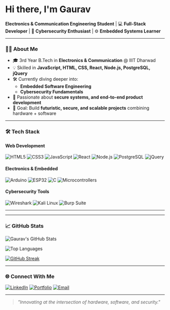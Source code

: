 # Hi there, I'm Gaurav 

 **Electronics & Communication Engineering Student** | 💻 **Full-Stack Developer** | 🔐 **Cybersecurity Enthusiast** | ⚙ **Embedded Systems Learner**

---

### 👨‍💻 About Me
- 🎓 3rd Year B.Tech in **Electronics & Communication** @ IIIT Dharwad
- 💡 Skilled in **JavaScript, HTML, CSS, React, Node.js, PostgreSQL, jQuery**
- 🛠 Currently diving deeper into:
  - **Embedded Software Engineering**
  - **Cybersecurity Fundamentals**
- 🌟 Passionate about **secure systems, and end-to-end product development**
- 🎯 Goal: Build **futuristic, secure, and scalable projects** combining hardware + software

---

### 🛠 Tech Stack
#### **Web Development**
![HTML5](https://img.shields.io/badge/HTML5-E34F26?style=for-the-badge&logo=html5&logoColor=white)
![CSS3](https://img.shields.io/badge/CSS3-1572B6?style=for-the-badge&logo=css3&logoColor=white)
![JavaScript](https://img.shields.io/badge/JavaScript-F7E017?style=for-the-badge&logo=javascript&logoColor=black)
![React](https://img.shields.io/badge/React-61DBFB?style=for-the-badge&logo=react&logoColor=black)
![Node.js](https://img.shields.io/badge/Node.js-3C873A?style=for-the-badge&logo=node.js&logoColor=white)
![PostgreSQL](https://img.shields.io/badge/PostgreSQL-316192?style=for-the-badge&logo=postgresql&logoColor=white)
![jQuery](https://img.shields.io/badge/jQuery-0868AC?style=for-the-badge&logo=jquery&logoColor=white)

#### **Electronics & Embedded**
![Arduino](https://img.shields.io/badge/Arduino-00979D?style=for-the-badge&logo=arduino&logoColor=white)
![ESP32](https://img.shields.io/badge/ESP32-000000?style=for-the-badge&logo=espressif&logoColor=white)
![C](https://img.shields.io/badge/C-00599C?style=for-the-badge&logo=c&logoColor=white)
![Microcontrollers](https://img.shields.io/badge/Microcontrollers-FF6F00?style=for-the-badge&logo=chip&logoColor=white)

#### **Cybersecurity Tools**
![Wireshark](https://img.shields.io/badge/Wireshark-1679A7?style=for-the-badge&logo=wireshark&logoColor=white)
![Kali Linux](https://img.shields.io/badge/Kali%20Linux-557C94?style=for-the-badge&logo=kalilinux&logoColor=white)
![Burp Suite](https://img.shields.io/badge/Burp%20Suite-FE7A16?style=for-the-badge&logo=burpsuite&logoColor=white)

---


---

### 📈 GitHub Stats
![Gaurav's GitHub Stats](https://github-readme-stats.vercel.app/api?username=Heregaurav&show_icons=true&theme=tokyonight)

![Top Languages](https://github-readme-stats.vercel.app/api/top-langs/?username=Heregaurav&layout=compact&theme=tokyonight)

[![GitHub Streak](https://streak-stats.demolab.com?user=Heregaurav&theme=tokyonight&hide_border=true)](https://git.io/streak-stats)

---

### 🌐 Connect With Me
[![LinkedIn](https://img.shields.io/badge/LinkedIn-0077B5?style=for-the-badge&logo=linkedin&logoColor=white)](https://www.linkedin.com/in/gaurav-kumar-182710329/)
[![Portfolio](https://img.shields.io/badge/Portfolio-000000?style=for-the-badge&logo=react&logoColor=white)](https://gaurav07portfolio.vercel.app/)
[![Email](https://img.shields.io/badge/Email-D14836?style=for-the-badge&logo=gmail&logoColor=white)](gauaravkumar0123xyz@gmail.com)

---

> *"Innovating at the intersection of hardware, software, and security."*

